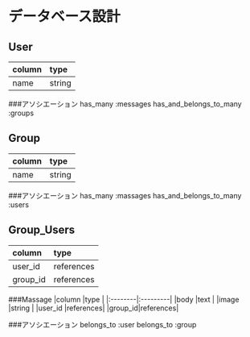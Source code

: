 # データベース設計
## User
|column|type  |
|:-----|:-----|
|name  |string|

###アソシエーション
has\_many :messages
has\_and\_belongs\_to\_many :groups

## Group
|column|type  |
|:-----|:-----|
|name  |string|

###アソシエーション
has\_many :massages
has\_and\_belongs\_to\_many :users

## Group\_Users
|column   |type      |
|:--------|:---------|
|user\_id |references|
|group\_id|references|

###Massage
|column   |type      |
|:--------|:---------|
|body     |text      |
|image    |string    |
|user\_id |references|
|group\_id|references|

###アソシエーション
belongs\_to :user
belongs\_to :group




